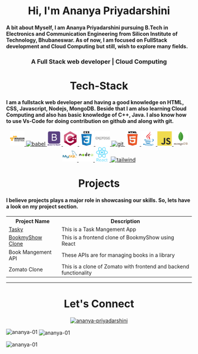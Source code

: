 <h1 align="center">Hi, I'm Ananya Priyadarshini</h1>
<h4 align="left">A bit about Myself, I am Ananya Priyadarshini pursuing B.Tech in Electronics and Communication Engineering from Silicon Institute of Technology, Bhubaneswar. As of now, I am focused on FullStack development and Cloud Computing but still, wish to explore many fields.</h4>

<h3 align="center">A Full Stack web developer | Cloud Computing</h3>

<h1 align="center">Tech-Stack</h1>
<h4 align="left">I am a fullstack web developer and having a good knowledge on HTML, CSS, Javascript, Nodejs, MongoDB. Beside that I am also learning Cloud Computing and also has basic knowledge of C++, Java. I also know how to use Vs-Code for doing contribution on github and along with git.</h4>

<p align="center"> <a href="https://aws.amazon.com" target="_blank"> <img src="https://raw.githubusercontent.com/devicons/devicon/master/icons/amazonwebservices/amazonwebservices-original-wordmark.svg" alt="aws" width="40" height="40"/> </a> <a href="https://babeljs.io/" target="_blank"> <img src="https://www.vectorlogo.zone/logos/babeljs/babeljs-icon.svg" alt="babel" width="40" height="40"/> </a> <a href="https://getbootstrap.com" target="_blank"> <img src="https://raw.githubusercontent.com/devicons/devicon/master/icons/bootstrap/bootstrap-plain-wordmark.svg" alt="bootstrap" width="40" height="40"/> </a> <a href="https://www.w3schools.com/cpp/" target="_blank"> <img src="https://raw.githubusercontent.com/devicons/devicon/master/icons/cplusplus/cplusplus-original.svg" alt="cplusplus" width="40" height="40"/> </a> <a href="https://www.w3schools.com/css/" target="_blank"> <img src="https://raw.githubusercontent.com/devicons/devicon/master/icons/css3/css3-original-wordmark.svg" alt="css3" width="40" height="40"/> </a> <a href="https://expressjs.com" target="_blank"> <img src="https://raw.githubusercontent.com/devicons/devicon/master/icons/express/express-original-wordmark.svg" alt="express" width="40" height="40"/> </a> <a href="https://git-scm.com/" target="_blank"> <img src="https://www.vectorlogo.zone/logos/git-scm/git-scm-icon.svg" alt="git" width="40" height="40"/> </a> <a href="https://www.w3.org/html/" target="_blank"> <img src="https://raw.githubusercontent.com/devicons/devicon/master/icons/html5/html5-original-wordmark.svg" alt="html5" width="40" height="40"/> </a> <a href="https://www.java.com" target="_blank"> <img src="https://raw.githubusercontent.com/devicons/devicon/master/icons/java/java-original.svg" alt="java" width="40" height="40"/> </a> <a href="https://developer.mozilla.org/en-US/docs/Web/JavaScript" target="_blank"> <img src="https://raw.githubusercontent.com/devicons/devicon/master/icons/javascript/javascript-original.svg" alt="javascript" width="40" height="40"/> </a> <a href="https://www.mongodb.com/" target="_blank"> <img src="https://raw.githubusercontent.com/devicons/devicon/master/icons/mongodb/mongodb-original-wordmark.svg" alt="mongodb" width="40" height="40"/> </a> <a href="https://www.mysql.com/" target="_blank"> <img src="https://raw.githubusercontent.com/devicons/devicon/master/icons/mysql/mysql-original-wordmark.svg" alt="mysql" width="40" height="40"/> </a> <a href="https://nodejs.org" target="_blank"> <img src="https://raw.githubusercontent.com/devicons/devicon/master/icons/nodejs/nodejs-original-wordmark.svg" alt="nodejs" width="40" height="40"/> </a> <a href="https://reactjs.org/" target="_blank"> <img src="https://raw.githubusercontent.com/devicons/devicon/master/icons/react/react-original-wordmark.svg" alt="react" width="40" height="40"/> </a> <a href="https://tailwindcss.com/" target="_blank"> <img src="https://www.vectorlogo.zone/logos/tailwindcss/tailwindcss-icon.svg" alt="tailwind" width="40" height="40"/> </a> </p>

<h1 align="center">Projects</h1>
<h4 align="left">I believe projects plays a major role in showcasing our skills. So, lets have a look on my project section.</h4>
<p>
  <table align="center">
    <tr>
      <th>Project Name</th>
      <th>Description</th>
    </tr>
    <tr>
      <td><a href="https://tasky-tau.vercel.app/">Tasky</a></td>
      <td>This is a Task Mangement App</td>
    </tr>
    <tr>
      <td><a href="https://book-my-show-clone-three.vercel.app/">BookmyShow Clone</a></td>
      <td>This is a frontend clone of BookmyShow using React</td>
    </tr>
    <tr>
      <td>Book Mangement API</td>
      <td>These APIs are for managing books in a library</td>
    </tr>
    <tr>
      <td>Zomato Clone</td>
      <td>This is a clone of Zomato with frontend and backend functionality</td>
   </table>  
 </p>
    
<hr>

<h1 align="center">Let's Connect</h1>
<p align="center">
<a href="https://www.linkedin.com/in/ananya-priyadarshini-web-dev/" target="blank"><img align="center" src="https://raw.githubusercontent.com/rahuldkjain/github-profile-readme-generator/master/src/images/icons/Social/linked-in-alt.svg" alt="ananya-priyadarshini" height="30" width="40" /></a>
</p>

<p><img align="left" src="https://github-readme-stats.vercel.app/api/top-langs?username=ananya-01&show_icons=true&locale=en&layout=compact" alt="ananya-01" /></p>

<p>&nbsp;<img align="center" src="https://github-readme-stats.vercel.app/api?username=ananya-01&show_icons=true&locale=en" alt="ananya-01" /></p>

<p><img align="center" src="https://github-readme-streak-stats.herokuapp.com/?user=ananya-01&" alt="ananya-01" /></p>


<!--
**ananya-01/ananya-01** is a ✨ _special_ ✨ repository because its `README.md` (this file) appears on your GitHub profile.

Here are some ideas to get you started:

- 🔭 I’m currently working on ...
- 🌱 I’m currently learning ...
- 👯 I’m looking to collaborate on ...
- 🤔 I’m looking for help with ...
- 💬 Ask me about ...
- 📫 How to reach me: ...
- 😄 Pronouns: ...
- ⚡ Fun fact: ...
-->
